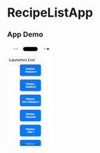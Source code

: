 # RecipeListApp

### App Demo

![image](https://github.com/esperanzacc/SpaceX_Project/blob/main/spaceX.gif)
